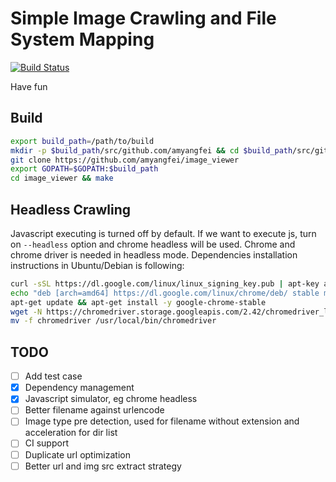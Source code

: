 # Simple Image Crawling and File System Mapping

[![Build Status](https://travis-ci.org/amyangfei/image_viewer.svg?branch=master)](https://travis-ci.org/amyangfei/image_viewer)

Have fun

## Build

```bash
export build_path=/path/to/build
mkdir -p $build_path/src/github.com/amyangfei && cd $build_path/src/github.com/amyangfei
git clone https://github.com/amyangfei/image_viewer
export GOPATH=$GOPATH:$build_path
cd image_viewer && make
```
## Headless Crawling

Javascript executing is turned off by default. If we want to execute js, turn on `--headless` option and chrome headless will be used. Chrome and chrome driver is needed in headless mode. Dependencies installation instructions in Ubuntu/Debian is following:

```bash
curl -sSL https://dl.google.com/linux/linux_signing_key.pub | apt-key add -
echo "deb [arch=amd64] https://dl.google.com/linux/chrome/deb/ stable main" > /etc/apt/sources.list.d/google.list
apt-get update && apt-get install -y google-chrome-stable
wget -N https://chromedriver.storage.googleapis.com/2.42/chromedriver_linux64.zip && unzip chromedriver_linux64.zip
mv -f chromedriver /usr/local/bin/chromedriver
```

## TODO

- [ ] Add test case
- [x] Dependency management
- [x] Javascript simulator, eg chrome headless
- [ ] Better filename against urlencode
- [ ] Image type pre detection, used for filename without extension and acceleration for dir list
- [ ] CI support
- [ ] Duplicate url optimization
- [ ] Better url and img src extract strategy
